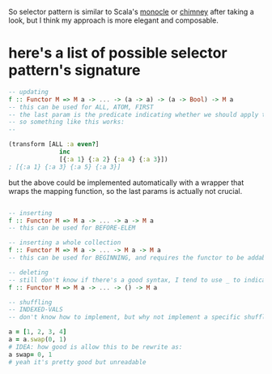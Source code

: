 So selector pattern is similar to Scala's [monocle](https://www.optics.dev/Monocle/) or [chimney](https://github.com/scalalandio/chimney) after taking a look, but I think my approach is more elegant and composable.
# here's a list of possible selector pattern's signature

```haskell
-- updating
f :: Functor M => M a -> ... -> (a -> a) -> (a -> Bool) -> M a
-- this can be used for ALL, ATOM, FIRST
-- the last param is the predicate indicating whether we should apply the operation, 
-- so something like this works:
-- 
```
```clojure
(transform [ALL :a even?]
              inc
              [{:a 1} {:a 2} {:a 4} {:a 3}])
; [{:a 1} {:a 3} {:a 5} {:a 3}]
```
but the above could be implemented automatically with a wrapper that wraps the mapping function, so the last params is actually not crucial.

```haskell

-- inserting
f :: Functor M => M a -> ... -> a -> M a
-- this can be used for BEFORE-ELEM

-- inserting a whole collection
f :: Functor M => M a -> ... -> M a -> M a
-- this can be used for BEGINNING, and requires the functor to be addable

-- deleting
-- still don't know if there's a good syntax, I tend to use _ to indicating the value should be dropped
f :: Functor M => M a -> ... -> () -> M a

-- shuffling
-- INDEXED-VALS
-- don't know how to implement, but why not implement a specific shuffle function?  
```
```ruby
a = [1, 2, 3, 4]
a = a.swap(0, 1)
# IDEA: how good is allow this to be rewrite as:
a swap= 0, 1
# yeah it's pretty good but unreadable
```
